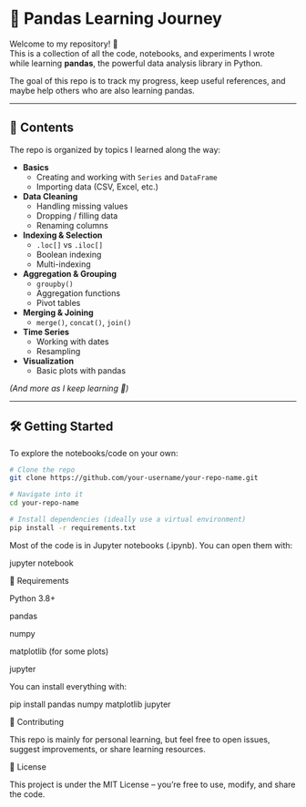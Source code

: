 # 🐼 Pandas Learning Journey

Welcome to my repository! 🎉  
This is a collection of all the code, notebooks, and experiments I wrote while learning **pandas**, the powerful data analysis library in Python.  

The goal of this repo is to track my progress, keep useful references, and maybe help others who are also learning pandas.  

---

## 📂 Contents

The repo is organized by topics I learned along the way:

- **Basics**
  - Creating and working with `Series` and `DataFrame`
  - Importing data (CSV, Excel, etc.)
- **Data Cleaning**
  - Handling missing values
  - Dropping / filling data
  - Renaming columns
- **Indexing & Selection**
  - `.loc[]` vs `.iloc[]`
  - Boolean indexing
  - Multi-indexing
- **Aggregation & Grouping**
  - `groupby()`
  - Aggregation functions
  - Pivot tables
- **Merging & Joining**
  - `merge()`, `concat()`, `join()`
- **Time Series**
  - Working with dates
  - Resampling
- **Visualization**
  - Basic plots with pandas

*(And more as I keep learning 🚀)*

---

## 🛠️ Getting Started

To explore the notebooks/code on your own:

```bash
# Clone the repo
git clone https://github.com/your-username/your-repo-name.git

# Navigate into it
cd your-repo-name

# Install dependencies (ideally use a virtual environment)
pip install -r requirements.txt

```
Most of the code is in Jupyter notebooks (.ipynb).
You can open them with:

jupyter notebook

📖 Requirements

Python 3.8+

pandas

numpy

matplotlib (for some plots)

jupyter

You can install everything with:

pip install pandas numpy matplotlib jupyter

🤝 Contributing

This repo is mainly for personal learning, but feel free to open issues, suggest improvements, or share learning resources.

📜 License

This project is under the MIT License – you’re free to use, modify, and share the code. 
 
